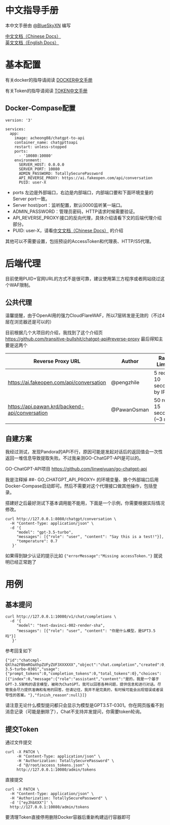 # 中文指导手册

本中文手册由 [@BlueSkyXN](https://github.com/BlueSkyXN) 编写


[中文文档（Chinese Docs）](../README_CN.md)  
 [英文文档（English Docs）](../README.md)

# 基本配置

有关docker的指导请阅读 [DOCKER中文手册](Docker_CN.md)

有关Token的指导请阅读 [TOKEN中文手册](TOKEN_CN.md)

## Docker-Compase配置

```
version: '3'

services:
  app:
    image: acheong08/chatgpt-to-api
    container_name: chatgpttoapi
    restart: unless-stopped
    ports:
      - '10080:10080'
    environment:
      SERVER_HOST: 0.0.0.0
      SERVER_PORT: 10080
      ADMIN_PASSWORD: TotallySecurePassword
      API_REVERSE_PROXY: https://ai.fakeopen.com/api/conversation
      PUID: user-X

```
- ports 左边是外部端口，右边是内部端口，内部端口要和下面环境变量的Server port一致。
- Server host/port：监听配置，默认0000监听某一端口。
- ADMIN_PASSWORD：管理员密码，HTTP请求时候需要验证。
- API_REVERSE_PROXY:接口的反向代理，具体介绍请看下文的后端代理介绍部分。
- PUID: user-X，请看[中文文档（Chinese Docs）](../README_CN.md) 的介绍

其他可以不需要设置，包括预设的AccessToken和代理表、HTTP/S5代理。


# 后端代理
目前使用PUID+官网URL的方式不是很可靠，建议使用第三方程序或者网站绕过这个WAF限制。


## 公共代理
温馨提醒，由于OpenAI用的强力CloudFlareWAF，所以7层转发是无效的（不过4层在浏览器还是可以的）

目前根据几个大项目的介绍，我找到了这个介绍页 https://github.com/transitive-bullshit/chatgpt-api#reverse-proxy
最后得知主要是这两个

| Reverse Proxy URL                              | Author       | Rate Limits                    | Last Checked |
|-----------------------------------------------|--------------|--------------------------------|--------------|
| https://ai.fakeopen.com/api/conversation       | @pengzhile   | 5 req / 10 seconds by IP       | 4/18/2023    |
| https://api.pawan.krd/backend-api/conversation | @PawanOsman  | 50 req / 15 seconds (~3 r/s)   | 3/23/2023    |


## 自建方案

我经过测试，发现Pandora的API不行，原因可能是发起对话后的返回值会一次性返回一堆信息导致提取失败。不过我亲测GO-ChatGPT-API是可以的。

GO-ChatGPT-API项目 https://github.com/linweiyuan/go-chatgpt-api

我是注释掉 ##- GO_CHATGPT_API_PROXY= 的环境变量、换个外部端口后用Docker-Compase启动即可。然后不需要对这个代理接口做其他操作，包括登录。

搭建好之后最好测试下基本调用能不能用，下面是一个示例，你需要根据实际情况修改。


```
curl http://127.0.0.1:8080/chatgpt/conversation \
  -H "Content-Type: application/json" \
  -d '{
     "model": "gpt-3.5-turbo",
     "messages": [{"role": "user", "content": "Say this is a test!"}],
     "temperature": 0.7
   }'

```

如果得到缺少认证的提示比如 ```{"errorMessage":"Missing accessToken."}``` 就说明已经正常跑了

# 用例

## 基本提问
```
curl http://127.0.0.1:10080/v1/chat/completions \
  -d '{
     "model": "text-davinci-002-render-sha",
     "messages": [{"role": "user", "content": "你是什么模型，是GPT3.5吗"}]
   }'
```

参考回复如下

```
{"id":"chatcmpl-QXlha2FBbmROaXhpZUFyZUF3XXXXXX","object":"chat.completion","created":0,"model":"gpt-3.5-turbo-0301","usage":{"prompt_tokens":0,"completion_tokens":0,"total_tokens":0},"choices":[{"index":0,"message":{"role":"assistant","content":"是的，我是一个基于GPT-3.5架构的语言模型，被称为ChatGPT。我可以回答各种问题，提供信息和进行对话。尽管我会尽力提供准确和有用的回答，但请记住，我并不是完美的，有时候可能会出现错误或者误导性的答案。"},"finish_reason":null}]}
```

请注意无论什么模型提问都只会显示为模型是GPT3.5T-0301。你在网页版看不到消息记录（可能是删除了），Chat不支持并发提问，你需要token轮询。

## 提交Token
通过文件提交

```
curl -X PATCH \
     -H "Content-Type: application/json" \
     -H "Authorization: TotallySecurePassword" \
     -d "@/root/access_tokens.json" \
     http://127.0.0.1:10080/admin/tokens

```

直接提交

```
curl -X PATCH \
  -H "Content-Type: application/json" \
  -H "Authorization: TotallySecurePassword" \
  -d '["eyJhbXXX"]' \
  http://127.0.0.1:10080/admin/tokens
```

要清理Token直接停用删除Docker容器后重新构建运行容器即可